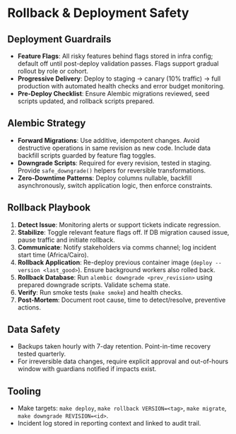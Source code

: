 # Rollback & Deployment Safety

## Deployment Guardrails
- **Feature Flags**: All risky features behind flags stored in infra config; default off until post-deploy validation passes. Flags support gradual rollout by role or cohort.
- **Progressive Delivery**: Deploy to staging → canary (10% traffic) → full production with automated health checks and error budget monitoring.
- **Pre-Deploy Checklist**: Ensure Alembic migrations reviewed, seed scripts updated, and rollback scripts prepared.

## Alembic Strategy
- **Forward Migrations**: Use additive, idempotent changes. Avoid destructive operations in same revision as new code. Include data backfill scripts guarded by feature flag toggles.
- **Downgrade Scripts**: Required for every revision, tested in staging. Provide `safe_downgrade()` helpers for reversible transformations.
- **Zero-Downtime Patterns**: Deploy columns nullable, backfill asynchronously, switch application logic, then enforce constraints.

## Rollback Playbook
1. **Detect Issue**: Monitoring alerts or support tickets indicate regression.
2. **Stabilize**: Toggle relevant feature flags off. If DB migration caused issue, pause traffic and initiate rollback.
3. **Communicate**: Notify stakeholders via comms channel; log incident start time (Africa/Cairo).
4. **Rollback Application**: Re-deploy previous container image (`deploy --version <last_good>`). Ensure background workers also rolled back.
5. **Rollback Database**: Run `alembic downgrade <prev_revision>` using prepared downgrade scripts. Validate schema state.
6. **Verify**: Run smoke tests (`make smoke`) and health checks.
7. **Post-Mortem**: Document root cause, time to detect/resolve, preventive actions.

## Data Safety
- Backups taken hourly with 7-day retention. Point-in-time recovery tested quarterly.
- For irreversible data changes, require explicit approval and out-of-hours window with guardians notified if impacts exist.

## Tooling
- Make targets: `make deploy`, `make rollback VERSION=<tag>`, `make migrate`, `make downgrade REVISION=<id>`.
- Incident log stored in reporting context and linked to audit trail.
